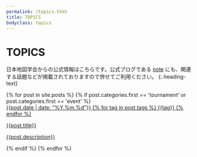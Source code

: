 ```yaml
---
permalink: /topics.html
title: TOPICS
bodyclass: topics
---
```


# TOPICS
日本地図学会からの公式情報はこちらです。公式ブログである <a href="https://note.com/jcacj" target="_blank">note</a> にも、関連する話題などが掲載されておりますので併せてご利用ください。
{:.heading-text}

<div class="topics-list">
{% for post in site.posts %}
  {% if post.categories.first == 'tournament' or post.categories.first == 'event' %}
  <a href="{{post.url | relative_url}}" class="topics">
    <div class="t-img"><img src="{{ site.baseurl }}{{post.thumbnail}}" alt="" class="w-100"></div>
    <div class="t-info">
      <span class="t-date">{{post.date | date: "%Y.%m.%d"}}</span>
      {% for tag in post.tags %}
      <span class="t-tag">{{tag}}</span>
      {% endfor %}
    </div>
    <div class="t-val">
      <p class="name">{{post.title}}</p>
      <p>{{post.description}}</p>
    </div>
  </a>
  {% endif %}
{% endfor %}
</div>